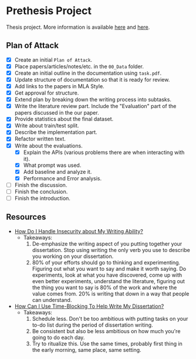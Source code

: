 # Prethesis Project

Thesis project. More information is available [here](https://ci.fmi.uni-sofia.bg/) and [here](https://dse.fmi.uni-sofia.bg/graduation-bg.htm).

## Plan of Attack

- [X] Create an initial `Plan of Attack`.
- [X] Place papers/articles/notes/etc. in the `00_Data` folder.
- [X] Create an initial outline in the documentation using `task.pdf`.
- [X] Update structure of documentation so that it is ready for review.
- [X] Add links to the papers in MLA Style.
- [X] Get approval for structure.
- [X] Extend plan by breaking down the writing process into subtasks.
- [X] Write the literature review part. Include the "Evaluation" part of the papers discussed in the our paper.
- [X] Provide statistics about the final dataset.
- [X] Write about train/test split.
- [X] Describe the implementation part.
- [X] Refactor written text.
- [X] Write about the evaluations.
  - [X] Explain the APIs (various problems there are when interacting with it).
  - [X] What prompt was used.
  - [X] Add baseline and analyze it.
  - [X] Performance and Error analysis.
- [ ] Finish the discussion.
- [ ] Finish the conclusion.
- [ ] Finish the introduction.

## Resources

- [How Do I Handle Insecurity about My Writing Ability?](https://www.youtube.com/watch?v=6L0WP3Kjn7o)
  - Takeaways:
    1. De-emphasize the writing aspect of you putting together your dissertation. Stop using writing the only verb you use to describe you working on your dissertation.
    2. 80% of your efforts should go to thinking and experimenting. Figuring out what you want to say and make it worth saying. Do experiments, look at what you have discovered, come up with even better experiments, understand the literature, figuring out the thing you want to say is 80% of the work and where the value comes from. 20% is writing that down in a way that people can understand.
- [How Can I Use Time-Blocking To Help Write My Dissertation?](https://www.youtube.com/watch?v=8XFC034DvKk)
  - Takeaways:
    1. Schedule less. Don't be too ambitious with putting tasks on your to-do list during the period of dissertation writing.
    2. Be consistent but also be less ambitious on how much you're going to do each day.
    3. Try to ritualize this. Use the same times, probably first thing in the early morning, same place, same setting.
